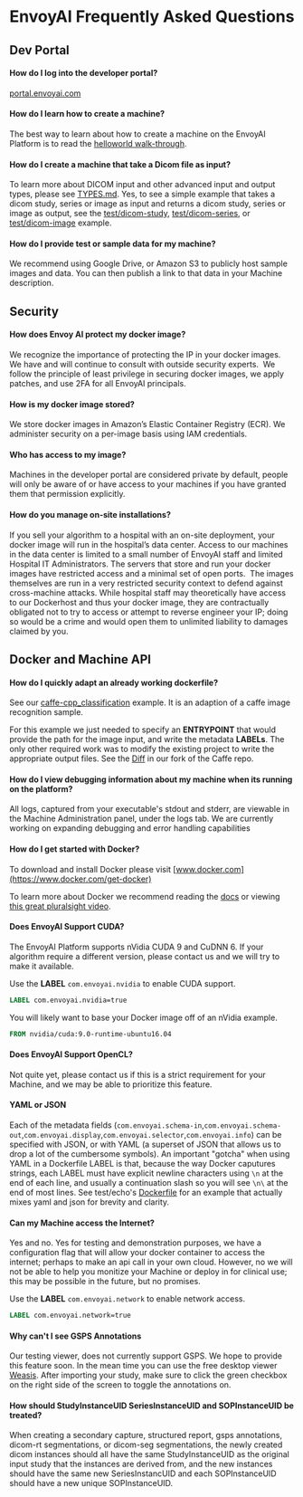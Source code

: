 # EnvoyAI Frequently Asked Questions

## Dev Portal

#### How do I log into the developer portal?
[portal.envoyai.com](https://portal.envoyai.com)

#### How do I learn how to create a machine?
The best way to learn about how to create a machine on the EnvoyAI Platform is to read the [helloworld walk-through](./test-hello/README.md).

#### How do I create a machine that take a Dicom file as input?
To learn more about DICOM input and other advanced input and output types, please see [TYPES.md](TYPES.md).
Yes, to see a simple example that takes a dicom study, series or image as input and returns a dicom study, series or image as output,
see the [test/dicom-study](./test-dicom-study), [test/dicom-series](./test-dicom-series), or [test/dicom-image](./test-dicom-image) example.

#### How do I provide test or sample data for my machine?
We recommend using Google Drive, or Amazon S3 to publicly host sample images and data. You can then publish a link to that data in your Machine description.

## Security

#### How does Envoy AI protect my docker image?
We recognize the importance of protecting the IP in your docker images. We have and will continue to consult with outside security experts. 
We follow the principle of least privilege in securing docker images, we apply patches, and use 2FA for all EnvoyAI principals.

#### How is my docker image stored?
We store docker images in Amazon’s Elastic Container Registry (ECR). We administer security on a per-image basis using IAM credentials.

#### Who has access to my image?
Machines in the developer portal are considered private by default, people will only be aware of or have access to your machines if you
have granted them that permission explicitly.

#### How do you manage on-site installations?
If you sell your algorithm to a hospital with an on-site deployment, your docker image will run in the hospital’s data center.
Access to our machines in the data center is limited to a small number of EnvoyAI staff and limited Hospital IT Administrators.
The servers that store and run your docker images have restricted access and a minimal set of open ports. 
The images themselves are run in a very restricted security context to defend against cross-machine attacks.
While hospital staff may theoretically have access to our Dockerhost and thus your docker image, they are contractually
obligated not to try to access or attempt to reverse engineer your IP; doing so would be a crime and would open them to unlimited
liability to damages claimed by you.

## Docker and Machine API

#### How do I quickly adapt an already working dockerfile?
See our [caffe-cpp_classification](./caffe-cpp_classification/Dockerfile) example. It is an adaption of a caffe image recognition sample.

For this example we just needed to specify an __ENTRYPOINT__ that would provide the path for the image input, and write the metadata __LABELs__.
The only other required work was to modify the existing project to write the appropriate output files.
See the [Diff](https://github.com/jaketaylorpro/caffe/commit/a90ddca0e384c04d4d0ec0c49e0e7b07c6f0cb07) in our fork of the Caffe repo.

#### How do I view debugging information about my machine when its running on the platform?
All logs, captured from your executable's stdout and stderr, are viewable in the Machine Administration panel, under the logs tab.
We are currently working on expanding debugging and error handling capabilities

#### How do I get started with Docker?
To download and install Docker please visit [www.docker.com](https://www.docker.com/get-docker)

To learn more about Docker we recommend reading the [docs](https://docs.docker.com/) or viewing 
[this great pluralsight video](https://www.pluralsight.com/courses/docker-deep-dive).

#### Does EnvoyAI Support CUDA?
The EnvoyAI Platform supports nVidia CUDA 9 and CuDNN 6. If your algorithm require a different version, please contact us and we will try to make it available.

Use the __LABEL__ `com.envoyai.nvidia` to enable CUDA support.
```Dockerfile
LABEL com.envoyai.nvidia=true
```

You will likely want to base your Docker image off of an nVidia example.
```Dockerfile
FROM nvidia/cuda:9.0-runtime-ubuntu16.04
```

#### Does EnvoyAI Support OpenCL?
Not quite yet, please contact us if this is a strict requirement for your Machine, and we may be able to prioritize this feature.

#### YAML or JSON
Each of the metadata fields (`com.envoyai.schema-in`,`com.envoyai.schema-out`,`com.envoyai.display`,`com.envoyai.selector`,`com.envoyai.info`)
can be specified with JSON, or with YAML (a superset of JSON that allows us to drop a lot of the cumbersome symbols).
An important "gotcha" when using YAML in a Dockerfile LABEL is that, because the way Docker caputures strings, each LABEL must have
explicit newline characters using `\n` at the end of each line, and usually a continuation slash so you will see `\n\` at the end of most lines.
See test/echo's [Dockerfile](./test-echo/Dockerfile) for an example that actually mixes yaml and json for brevity and clarity.

#### Can my Machine access the Internet?
Yes and no. Yes for testing and demonstration purposes, we have a configuration flag that will allow your docker container to access the internet;
perhaps to make an api call in your own cloud. However, no we will not be able to help you monitize your Machine or deploy in for clinical use;
this may be possible in the future, but no promises.

Use the __LABEL__ `com.envoyai.network` to enable network access.
```Dockerfile
LABEL com.envoyai.network=true
```

#### Why can't I see GSPS Annotations
Our testing viewer, does not currently support GSPS. We hope to provide this feature soon. In the mean time you can use
the free desktop viewer [Weasis](https://sourceforge.net/projects/dcm4che/files/Weasis/). After importing your study,
make sure to click the green checkbox on the right side of the screen to toggle the annotations on.

#### How should StudyInstanceUID SeriesInstanceUID and SOPInstanceUID be treated?
When creating a secondary capture, structured report, gsps annotations, dicom-rt segmentations,
or dicom-seg segmentations, the newly created dicom instances should all have the same StudyInstanceUID as the original input study
that the instances are derived from, and the new instances should have the same new SeriesInstancUID and each SOPInstanceUID
should have a new unique SOPInstanceUID.